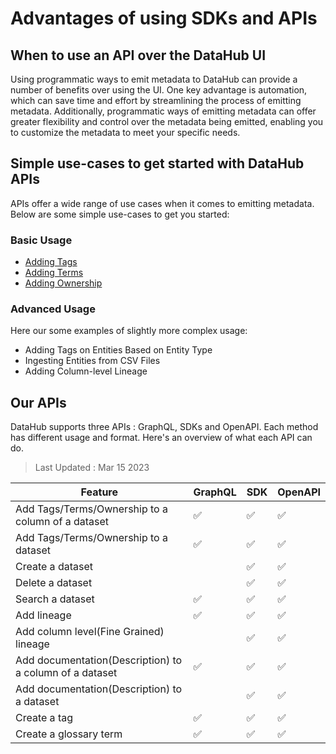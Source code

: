 # Advantages of using SDKs and APIs

## When to use an API over the DataHub UI
Using programmatic ways to emit metadata to DataHub can provide a number of benefits over using the UI. One key advantage is automation, which can save time and effort by streamlining the process of emitting metadata. Additionally, programmatic ways of emitting metadata can offer greater flexibility and control over the metadata being emitted, enabling you to customize the metadata to meet your specific needs.

## Simple use-cases to get started with DataHub APIs
APIs offer a wide range of use cases when it comes to emitting metadata. 
Below are some simple use-cases to get you started:

### Basic Usage
* [Adding Tags](./adding-tags.md)
* [Adding Terms](./adding-terms.md)
* [Adding Ownership](./adding-ownerships.md)

### Advanced Usage 
Here our some examples of slightly more complex usage:
* Adding Tags on Entities Based on Entity Type
* Ingesting Entities from CSV Files
* Adding Column-level Lineage

## Our APIs
DataHub supports three APIs : GraphQL, SDKs and OpenAPI. Each method has different usage and format. 
Here's an overview of what each API can do. 

> Last Updated : Mar 15 2023

| Feature                                                | GraphQL | SDK | OpenAPI |
|--------------------------------------------------------|--------|-----|---------|
| Add Tags/Terms/Ownership to a column of a dataset      | ✅      | ✅   | ✅       |
| Add Tags/Terms/Ownership to a dataset                  | ✅      | ✅   | ✅       |
| Create a dataset                                       |        | ✅   | ✅       |
| Delete a dataset                                       |        | ✅   | ✅       |
| Search a dataset                                       | ✅      | ✅   | ✅       |
| Add lineage                                            | ✅      | ✅   | ✅       |
| Add column level(Fine Grained) lineage                 |        | ✅       | ✅   |
| Add documentation(Description) to a column of a dataset |✅       | ✅       | ✅   |
| Add documentation(Description) to a dataset            |        | ✅       | ✅   |
| Create a tag                                           |✅        | ✅       | ✅   |
| Create a glossary term                                 |✅        | ✅       | ✅   |
